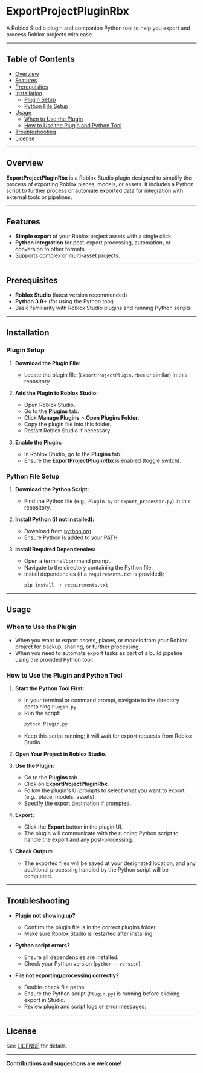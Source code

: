# ExportProjectPluginRbx

A Roblox Studio plugin and companion Python tool to help you export and process Roblox projects with ease.

---

## Table of Contents

- [Overview](#overview)
- [Features](#features)
- [Prerequisites](#prerequisites)
- [Installation](#installation)
  - [Plugin Setup](#plugin-setup)
  - [Python File Setup](#python-file-setup)
- [Usage](#usage)
  - [When to Use the Plugin](#when-to-use-the-plugin)
  - [How to Use the Plugin and Python Tool](#how-to-use-the-plugin-and-python-tool)
- [Troubleshooting](#troubleshooting)
- [License](#license)

---

## Overview

**ExportProjectPluginRbx** is a Roblox Studio plugin designed to simplify the process of exporting Roblox places, models, or assets. It includes a Python script to further process or automate exported data for integration with external tools or pipelines.

---

## Features

- **Simple export** of your Roblox project assets with a single click.
- **Python integration** for post-export processing, automation, or conversion to other formats.
- Supports complex or multi-asset projects.

---

## Prerequisites

- **Roblox Studio** (latest version recommended)
- **Python 3.8+** (for using the Python tool)
- Basic familiarity with Roblox Studio plugins and running Python scripts

---

## Installation

### Plugin Setup

1. **Download the Plugin File:**
   - Locate the plugin file (`ExportProjectPlugin.rbxm` or similar) in this repository.

2. **Add the Plugin to Roblox Studio:**
   - Open Roblox Studio.
   - Go to the **Plugins** tab.
   - Click **Manage Plugins** > **Open Plugins Folder**.
   - Copy the plugin file into this folder.
   - Restart Roblox Studio if necessary.

3. **Enable the Plugin:**
   - In Roblox Studio, go to the **Plugins** tab.
   - Ensure the **ExportProjectPluginRbx** is enabled (toggle switch).

### Python File Setup

1. **Download the Python Script:**
   - Find the Python file (e.g., `Plugin.py` or `export_processor.py`) in this repository.

2. **Install Python (if not installed):**
   - Download from [python.org](https://www.python.org/downloads/).
   - Ensure Python is added to your PATH.

3. **Install Required Dependencies:**
   - Open a terminal/command prompt.
   - Navigate to the directory containing the Python file.
   - Install dependencies (if a `requirements.txt` is provided):
     ```bash
     pip install -r requirements.txt
     ```

---

## Usage

### When to Use the Plugin

- When you want to export assets, places, or models from your Roblox project for backup, sharing, or further processing.
- When you need to automate export tasks as part of a build pipeline using the provided Python tool.

### How to Use the Plugin and Python Tool

1. **Start the Python Tool First:**
   - In your terminal or command prompt, navigate to the directory containing `Plugin.py`.
   - Run the script:
     ```bash
     python Plugin.py
     ```
   - Keep this script running; it will wait for export requests from Roblox Studio.

2. **Open Your Project in Roblox Studio.**

3. **Use the Plugin:**
   - Go to the **Plugins** tab.
   - Click on **ExportProjectPluginRbx**.
   - Follow the plugin's UI prompts to select what you want to export (e.g., place, models, assets).
   - Specify the export destination if prompted.

4. **Export:**
   - Click the **Export** button in the plugin UI.
   - The plugin will communicate with the running Python script to handle the export and any post-processing.

5. **Check Output:**
   - The exported files will be saved at your designated location, and any additional processing handled by the Python script will be completed.

---

## Troubleshooting

- **Plugin not showing up?**
  - Confirm the plugin file is in the correct plugins folder.
  - Make sure Roblox Studio is restarted after installing.

- **Python script errors?**
  - Ensure all dependencies are installed.
  - Check your Python version (`python --version`).

- **File not exporting/processing correctly?**
  - Double-check file paths.
  - Ensure the Python script (`Plugin.py`) is running before clicking export in Studio.
  - Review plugin and script logs or error messages.

---

## License

See [LICENSE](LICENSE) for details.

---

**Contributions and suggestions are welcome!**

